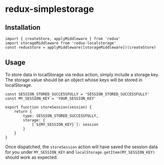 # redux-simplestorage

## Installation

```
import { createStore, applyMiddleware } from 'redux'
import storageMiddleware from 'redux-localstorage'
const reduxStore = applyMiddleware([storageMiddleware])(createStore)
```

## Usage

To store data in localStorage via redux action, simply include a storage key. The storage value should be an object whose keys will be stored in localStorage.

```
const SESSION_STORED_SUCCESSFULLY = 'SESSION_STORED_SUCCESSFULLY'
const MY_SESSION_KEY = 'YOUR_SESSION_KEY'

export function storeSession(session) {
    return {
        type: SESSION_STORED_SUCCESSFULLY,
        storage: {
            [`${MY_SESSION_KEY}`]: session
        }
    }
}
```

Once dispatched, the `storeSession` action will have saved the session data for you under `MY_SESSION_KEY` and `localStorage.getItem(MY_SESSION_KEY)` should work as expected.
